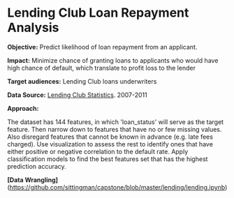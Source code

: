 # Lending Club Loan Repayment Analysis


**Objective:** Predict likelihood of loan repayment from an applicant.

**Impact:** Minimize chance of granting loans to applicants who would have high chance of default, which translate to profit loss to the lender

**Target audiences:** Lending Club loans underwriters

**Data Source:** [Lending Club Statistics](https://www.lendingclub.com/info/download-data.action/). 2007-2011

**Approach:**

The dataset has 144 features, in which 'loan_status' will serve as the target feature. Then narrow down to features that have no or few missing values. Also disregard features that cannot be known in advance (e.g. late fees charged). Use visualization to assess the rest to identify ones that have either positive or negative correlation to the default rate. Apply classification models to find the best features set that has the highest prediction accuracy.

**[Data Wrangling]**(https://github.com/sittingman/capstone/blob/master/lending/lending.ipynb)
